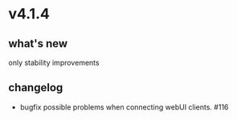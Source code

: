 # v4.1.4

## what's new

  only stability improvements

## changelog

- bugfix possible problems when connecting webUI clients. #116
